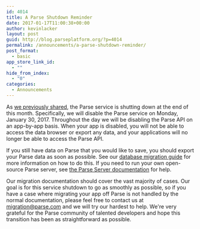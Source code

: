 ```yaml
---
id: 4014
title: A Parse Shutdown Reminder
date: 2017-01-17T11:00:38+00:00
author: kevinlacker
layout: post
guid: http://blog.parseplatform.org/?p=4014
permalink: /announcements/a-parse-shutdown-reminder/
post_format:
  - basic
app_store_link_id:
  - ""
hide_from_index:
  - "0"
categories:
  - Announcements
---
```

As [we previously shared](http://blog.parseplatform.org/announcements/moving-on/), the Parse service is shutting down at the end of this month. Specifically, we will disable the Parse service on Monday, January 30, 2017. Throughout the day we will be disabling the Parse API on an app-by-app basis. When your app is disabled, you will not be able to access the data browser or export any data, and your applications will no longer be able to access the Parse API.

If you still have data on Parse that you would like to save, you should export your Parse data as soon as possible. See our [database migration guide](https://parse.com/migration#database) for more information on how to do this. If you need to run your own open-source Parse server, see [the Parse Server documentation](https://github.com/ParsePlatform/parse-server) for help.

Our migration documentation should cover the vast majority of cases. Our goal is for this service shutdown to go as smoothly as possible, so if you have a case where migrating your app off Parse is not handled by the normal documentation, please feel free to contact us at <migration@parse.com> and we will try our hardest to help. We're very grateful for the Parse community of talented developers and hope this transition has been as straightforward as possible.